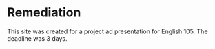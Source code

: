 # Remediation
This site was created for a project ad presentation for English 105. The deadline was 3 days.
